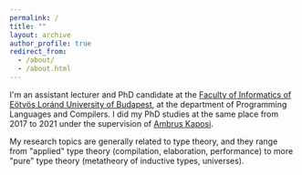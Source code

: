 ```yaml
---
permalink: /
title: ""
layout: archive
author_profile: true
redirect_from:
  - /about/
  - /about.html
---
```


I'm an assistant lecturer and PhD candidate at the [Faculty of Informatics of
Eötvös Loránd University of Budapest](https://www.inf.elte.hu/en/), at the
department of Programming Languages and Compilers. I did my PhD studies at the
same place from 2017 to 2021 under the supervision of [Ambrus
Kaposi](https://akaposi.github.io/).

My research topics are generally related to type theory, and they range from
"applied" type theory (compilation, elaboration, performance) to more "pure"
type theory (metatheory of inductive types, universes).
